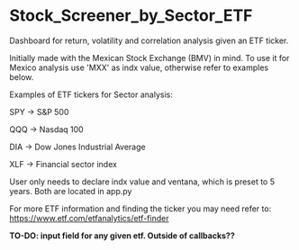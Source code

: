# Stock_Screener_by_Sector_ETF
Dashboard for return, volatility and correlation analysis given an ETF ticker.

Initially made with the Mexican Stock Exchange (BMV) in mind. To use it for Mexico analysis use 'MXX' as indx value, otherwise refer to examples below.

Examples of ETF tickers for Sector analysis:

SPY -> S&P 500

QQQ -> Nasdaq 100

DIA -> Dow Jones Industrial Average

XLF -> Financial sector index

User only needs to declare indx value and ventana, which is preset to 5 years. Both are located in app.py

For more ETF information and finding the ticker you may need refer to: https://www.etf.com/etfanalytics/etf-finder

**TO-DO: input field for any given etf. Outside of callbacks??**

